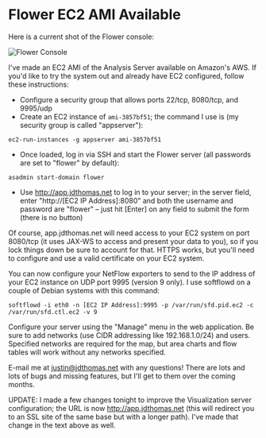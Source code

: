 # Flower EC2 AMI Available

Here is a current shot of the Flower console:

![Flower Console](https://ser.endipito.us/file/earlyconsole.png)

I've made an EC2 AMI of the Analysis Server available on Amazon's AWS. If you'd like to try the system out and already have EC2 configured, follow these instructions:

* Configure a security group that allows ports 22/tcp, 8080/tcp, and 9995/udp
* Create an EC2 instance of `ami-3857bf51`; the command I use is (my security group is called "appserver"):
  
~~~~ {.bash}
ec2-run-instances -g appserver ami-3857bf51
~~~~
  
* Once loaded, log in via SSH and start the Flower server (all passwords are set to "flower" by default):

~~~~ {.bash}
asadmin start-domain flower
~~~~

* Use http://app.jdthomas.net to log in to your server; in the server field, enter "http://[EC2 IP Address]:8080" and both the username and password are "flower" – just hit [Enter] on any field to submit the form (there is no button)

Of course, app.jdthomas.net will need access to your EC2 system on port 8080/tcp (it uses JAX-WS to access and present your data to you), so if you lock things down be sure to account for that. HTTPS works, but you'll need to configure and use a valid certificate on your EC2 system.

You can now configure your NetFlow exporters to send to the IP address of your EC2 instance on UDP port 9995 (version 9 only). I use softflowd on a couple of Debian systems with this command:

~~~~ {.bash}
softflowd -i eth0 -n [EC2 IP Address]:9995 -p /var/run/sfd.pid.ec2 -c /var/run/sfd.ctl.ec2 -v 9
~~~~

Configure your server using the "Manage" menu in the web application. Be sure to add networks (use CIDR addressing like 192.168.1.0/24) and users. Specified networks are required for the map, but area charts and flow tables will work without any networks specified.

E-mail me at justin@jdthomas.net with any questions! There are lots and lots of bugs and missing features, but I'll get to them over the coming months.

UPDATE: I made a few changes tonight to improve the Visualization server configuration; the URL is now http://app.jdthomas.net (this will redirect you to an SSL site of the same base but with a longer path). I've made that change in the text above as well.
